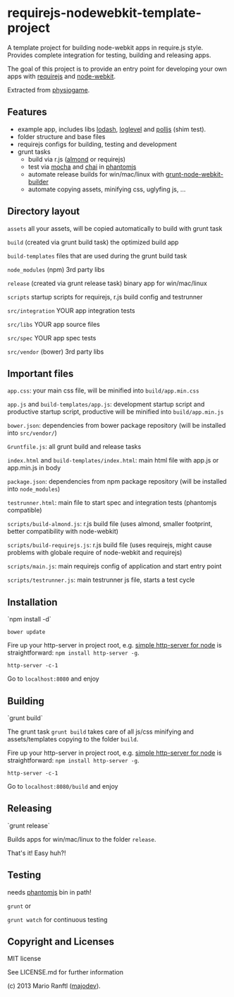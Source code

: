 <h1>requirejs-nodewebkit-template-project</h1>

A template project for building node-webkit apps in require.js style. Provides complete integration for testing, building and releasing apps.

The goal of this project is to provide an entry point for developing your own apps with <a href="http://requirejs.org/">requirejs</a> and <a href="https://github.com/rogerwang/node-webkit">node-webkit</a>.

Extracted from <a href="https://github.com/majodev/physiogame">physiogame</a>.

<h2>Features</h2>

* example app, includes libs <a href="http://lodash.com/">lodash</a>, <a href="https://github.com/pimterry/loglevel">loglevel</a> and <a href="https://github.com/mtrpcic/polljs">polljs</a> (shim test).
* folder structure and base files
* requirejs configs for building, testing and development
* grunt tasks 
  * build via r.js (<a href="https://github.com/jrburke/almond">almond</a> or requirejs)
  * test via <a href="http://visionmedia.github.io/mocha/">mocha</a> and <a href="http://chaijs.com/">chai</a> in <a href="http://phantomjs.org/">phantomjs</a>
  * automate release builds for win/mac/linux with <a href="https://github.com/mllrsohn/grunt-node-webkit-builder">grunt-node-webkit-builder</a>
  * automate copying assets, minifying css, uglyfing js, ...

<h2>Directory layout</h2>

`assets` all your assets, will be copied automatically to build with grunt task

`build` (created via grunt build task) the optimized build app

`build-templates` files that are used during the grunt build task

`node_modules` (npm) 3rd party libs

`release` (created via grunt release task) binary app for win/mac/linux

`scripts` startup scripts for requirejs, r.js build config and testrunner

`src/integration` YOUR app integration tests

`src/libs` YOUR app source files

`src/spec` YOUR app spec tests

`src/vendor` (bower) 3rd party libs

<h2>Important files</h2>

`app.css`: your main css file, will be minified into `build/app.min.css`

`app.js` and `build-templates/app.js`: development startup script and productive startup script, productive will be minified into `build/app.min.js`

`bower.json`: dependencies from bower package repository (will be installed into `src/vendor/`)

`Gruntfile.js`: all grunt build and release tasks

`index.html` and `build-templates/index.html`: main html file with app.js or app.min.js in body

`package.json`: dependencies from npm package repository (will be installed into `node_modules`)

`testrunner.html`: main file to start spec and integration tests (phantomjs compatible)

`scripts/build-almond.js`: r.js build file (uses almond, smaller footprint, better compatibility with node-webkit)

`scripts/build-requirejs.js`: r.js build file (uses requirejs, might cause problems with globale require of node-webkit and requirejs)

`scripts/main.js`: main requirejs config of application and start entry point

`scripts/testrunner.js`: main testrunner js file, starts a test cycle

<h2>Installation</h2>
`npm install -d`

`bower update`

Fire up your http-server in project root, e.g. <a href="https://npmjs.org/package/http-server">simple http-server for node</a> is straightforward: `npm install http-server -g`.

`http-server -c-1`

Go to `localhost:8080` and enjoy

<h2>Building</h2>
`grunt build`

The grunt task `grunt build` takes care of all js/css minifying and assets/templates copying to the folder `build`. 

Fire up your http-server in project root, e.g. <a href="https://npmjs.org/package/http-server">simple http-server for node</a> is straightforward: `npm install http-server -g`.

`http-server -c-1`

Go to `localhost:8080/build` and enjoy

<h2>Releasing</h2>
`grunt release`

Builds apps for win/mac/linux to the folder `release`. 

That's it! Easy huh?!

<h2>Testing</h2>
needs <a href="http://phantomjs.org/">phantomjs</a> bin in path!

`grunt` or 

`grunt watch` for continuous testing

<h2>Copyright and Licenses</h2>
MIT license

See LICENSE.md for further information

(c) 2013 Mario Ranftl (<a href="http://www.majodev.com">majodev</a>).
